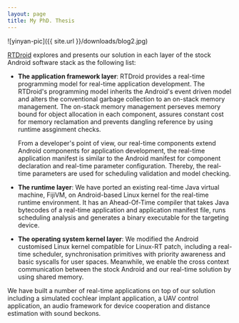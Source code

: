 ```yaml
---
layout: page
title: My PhD. Thesis
---
```


![yinyan-pic]({{ site.url }}/downloads/blog2.jpg)

[RTDroid](http://rtdroid.cse.buffalo.edu) explores and presents our solution in
each layer of the stock Android software stack as the following list:

* __The application framework layer__: RTDroid provides a real-time programming
  model for real-time application development. The RTDroid's programming model
  inherits the Android's event driven model and alters the conventional garbage
  collection to an on-stack memory management. The on-stack memory management
  perseves memory bound for object allocation in each component, assures
  constant cost for memory reclamation and prevents dangling reference by using
  runtime assginment checks.

  From a developer's point of view, our real-time components extend Android
  components for application development, the real-time application manifest is
  similar to the Android manifest for component declaration and real-time
  parameter configuration. Thereby, the real-time parameters are used for
  scheduling validation and model checking.

* __The runtime layer__: We have ported an existing real-time Java virtual
  machine, FijiVM, on Android-based Linux kernel for the real-time runtime
  environment. It has an Ahead-Of-Time compiler that takes Java bytecodes of a
  real-time application and application manifest file, runs scheduling analysis
  and generates a binary executable for the targeting device.

* __The operating system kernel layer__: We modified the Android customised
  Linux kernel compatible for Linux-RT patch, including a real-time scheduler,
  synchronisation primitives with priority awareness and basic syscalls for
  user spaces. Meanwhile, we enable the cross context communication between the
  stock Android and our real-time solution by using shared memory.

We have built a number of real-time applications on top of our solution
including a simulated cochlear implant application, a UAV control application,
an audio framework for device cooperation and distance estimation with sound
beckons.
